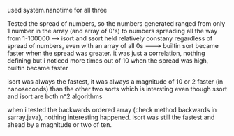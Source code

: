 used system.nanotime for all three

Tested the spread of numbers, so the numbers generated ranged from only 1 number in the array (and array of 0's)
to numbers spreading all the way from 1-100000
--> isort and ssort held relatively constany regardless of spread of numbers, even with an array of all 0s
---> builtin sort became faster when the spread was greater. it was just a correlation, nothing defining but i noticed
more times out of 10 when the spread was high, builtin became faster

isort was always the fastest, it was always a magnitude of 10 or 2 faster (in nanoseconds) than the other two sorts
which is intersting even though ssort and isort are both n^2 algorithms

when i tested the backwards ordered array (check method backwards in sarray.java), nothing interesting happened. isort was 
still the fastest and ahead by a magnitude or two of ten. 

